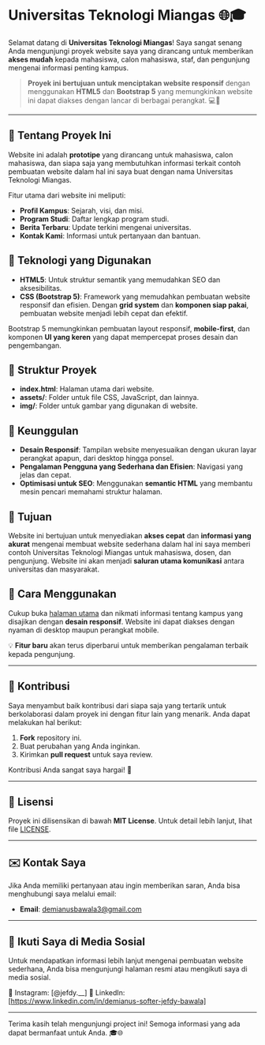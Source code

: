 # Universitas Teknologi Miangas 🌐🎓

Selamat datang di **Universitas Teknologi Miangas**! Saya sangat senang Anda mengunjungi proyek website saya yang dirancang untuk memberikan **akses mudah** kepada mahasiswa, calon mahasiswa, staf, dan pengunjung mengenai informasi penting kampus.

> **Proyek ini bertujuan untuk menciptakan website responsif** dengan menggunakan **HTML5** dan **Bootstrap 5** yang memungkinkan website ini dapat diakses dengan lancar di berbagai perangkat. 💻📱

---

## 🚀 Tentang Proyek Ini

Website ini adalah **prototipe** yang dirancang untuk mahasiswa, calon mahasiswa, dan siapa saja yang membutuhkan informasi terkait contoh pembuatan website dalam hal ini saya buat dengan nama Universitas Teknologi Miangas.

Fitur utama dari website ini meliputi:
- **Profil Kampus**: Sejarah, visi, dan misi.
- **Program Studi**: Daftar lengkap program studi.
- **Berita Terbaru**: Update terkini mengenai universitas.
- **Kontak Kami**: Informasi untuk pertanyaan dan bantuan.

## 🔧 Teknologi yang Digunakan

- **HTML5**: Untuk struktur semantik yang memudahkan SEO dan aksesibilitas.
- **CSS (Bootstrap 5)**: Framework yang memudahkan pembuatan website responsif dan efisien. Dengan **grid system** dan **komponen siap pakai**, pembuatan website menjadi lebih cepat dan efektif.

Bootstrap 5 memungkinkan pembuatan layout responsif, **mobile-first**, dan komponen **UI yang keren** yang dapat mempercepat proses desain dan pengembangan.

## 📂 Struktur Proyek

- **index.html**: Halaman utama dari website.
- **assets/**: Folder untuk file CSS, JavaScript, dan lainnya.
- **img/**: Folder untuk gambar yang digunakan di website.

## 🌟 Keunggulan

- **Desain Responsif**: Tampilan website menyesuaikan dengan ukuran layar perangkat apapun, dari desktop hingga ponsel.
- **Pengalaman Pengguna yang Sederhana dan Efisien**: Navigasi yang jelas dan cepat.
- **Optimisasi untuk SEO**: Menggunakan **semantic HTML** yang membantu mesin pencari memahami struktur halaman.

## 🎯 Tujuan

Website ini bertujuan untuk menyediakan **akses cepat** dan **informasi yang akurat** mengenai membuat website sederhana dalam hal ini saya memberi contoh Universitas Teknologi Miangas untuk mahasiswa, dosen, dan pengunjung. Website ini akan menjadi **saluran utama komunikasi** antara universitas dan masyarakat.

## 📱 Cara Menggunakan

Cukup buka [halaman utama](#) dan nikmati informasi tentang kampus yang disajikan dengan **desain responsif**. Website ini dapat diakses dengan nyaman di desktop maupun perangkat mobile.

💡 **Fitur baru** akan terus diperbarui untuk memberikan pengalaman terbaik kepada pengunjung.

---

## 🤝 Kontribusi

Saya menyambut baik kontribusi dari siapa saja yang tertarik untuk berkolaborasi dalam proyek ini dengan fitur lain yang menarik. Anda dapat melakukan hal berikut:
1. **Fork** repository ini.
2. Buat perubahan yang Anda inginkan.
3. Kirimkan **pull request** untuk saya review.

Kontribusi Anda sangat saya hargai! 🎉

---

## 📝 Lisensi

Proyek ini dilisensikan di bawah **MIT License**. Untuk detail lebih lanjut, lihat file [LICENSE](LICENSE).

---

## ✉️ Kontak Saya

Jika Anda memiliki pertanyaan atau ingin memberikan saran, Anda bisa menghubungi saya melalui email:

- **Email**: [demianusbawala3@gmail.com](mailto:demianusbawala3@gmail.com)

---

## 📍 Ikuti Saya di Media Sosial

Untuk mendapatkan informasi lebih lanjut mengenai pembuatan website sederhana, Anda bisa mengunjungi halaman resmi atau mengikuti saya di media sosial.

📱 Instagram: [@jefdy.__] 
🔗 LinkedIn: [https://www.linkedin.com/in/demianus-softer-jefdy-bawala]

---

Terima kasih telah mengunjungi project ini! Semoga informasi yang ada dapat bermanfaat untuk Anda. 🎓🌐
